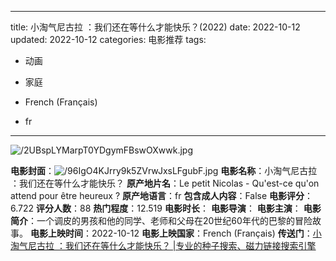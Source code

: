 
---
title: 小淘气尼古拉 ：我们还在等什么才能快乐？(2022)
date: 2022-10-12
updated: 2022-10-12
categories: 电影推荐
tags:

- 动画
- 家庭

- French (Français)
- fr
---

<img src="https://image.tmdb.org/t/p/original/2UBspLYMarpT0YDgymFBswOXwwk.jpg" alt="/2UBspLYMarpT0YDgymFBswOXwwk.jpg" title="/2UBspLYMarpT0YDgymFBswOXwwk.jpg">

**电影封面**：<img src="https://image.tmdb.org/t/p/w200/96IgO4KJrry9k5ZVrwJxsLFgubF.jpg" alt="/96IgO4KJrry9k5ZVrwJxsLFgubF.jpg" title="/96IgO4KJrry9k5ZVrwJxsLFgubF.jpg">
**电影名称**：小淘气尼古拉 ：我们还在等什么才能快乐？
**原产地片名**：Le petit Nicolas - Qu'est-ce qu'on attend pour être heureux ?
**原产地语言**：fr
**包含成人内容**：False
**电影评分**：6.722
**评分人数**：88
**热门程度**：12.519
**电影时长**：
**电影导演**：
**电影主演**：
**电影简介**：一个调皮的男孩和他的同学、老师和父母在20世纪60年代的巴黎的冒险故事。
**电影上映时间**：2022-10-12
**电影上映国家**：French (Français)
**传送门**：[小淘气尼古拉 ：我们还在等什么才能快乐？ |专业的种子搜索、磁力链接搜索引擎](https://movie.amd794.com:2083/?search=Le%20petit%20Nicolas%20-%20Qu%27est-ce%20qu%27on%20attend%20pour%20%C3%AAtre%20heureux%20%3F&ordering=&mode=match_phrase&page_size=10&page=1)

